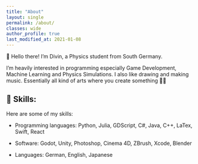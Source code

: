 ```yaml
---
title: "About"
layout: single
permalink: /about/
classes: wide
author_profile: true
last_modified_at: 2021-01-08
---
```


👋  Hello there! I’m Divin, a Physics student from South Germany.

I’m heavily interested in programming especially Game Development, Machine Learning and Physics Simulations. I also like drawing and making music. Essentially all kind of arts where you create something 👨‍🎨

## 🤹 Skills:

Here are some of my skills:

* Programming languages: Python, Julia, GDScript, C#, Java, C++, LaTex, Swift, React

* Software: Godot, Unity, Photoshop, Cinema 4D, ZBrush, Xcode, Blender

* Languages: German, English, Japanese

